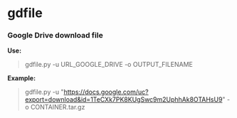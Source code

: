# gdfile
### Google Drive download file

**Use:**

> gdfile.py -u URL_GOOGLE_DRIVE -o OUTPUT_FILENAME

**Example:**

> gdfile.py -u "https://docs.google.com/uc?export=download&id=1TeCXk7PK8KUgSwc9m2UphhAk8OTAHsU9" -o CONTAINER.tar.gz
